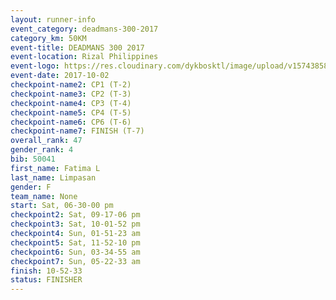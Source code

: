 ```yaml
---
layout: runner-info 
event_category: deadmans-300-2017 
category_km: 50KM 
event-title: DEADMANS 300 2017 
event-location: Rizal Philippines 
event-logo: https://res.cloudinary.com/dykbosktl/image/upload/v1574385898/Logo/2017-DM300-Logo_ljecaw.jpg 
event-date: 2017-10-02 
checkpoint-name2: CP1 (T-2) 
checkpoint-name3: CP2 (T-3) 
checkpoint-name4: CP3 (T-4) 
checkpoint-name5: CP4 (T-5) 
checkpoint-name6: CP6 (T-6) 
checkpoint-name7: FINISH (T-7) 
overall_rank: 47
gender_rank: 4
bib: 50041
first_name: Fatima L
last_name: Limpasan
gender: F
team_name: None
start: Sat, 06-30-00 pm
checkpoint2: Sat, 09-17-06 pm
checkpoint3: Sat, 10-01-52 pm
checkpoint4: Sun, 01-51-23 am
checkpoint5: Sat, 11-52-10 pm
checkpoint6: Sun, 03-34-55 am
checkpoint7: Sun, 05-22-33 am
finish: 10-52-33
status: FINISHER
---
```

